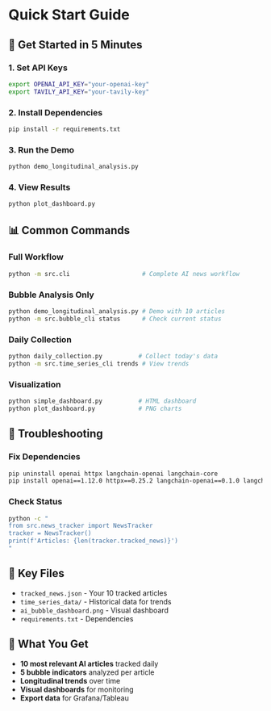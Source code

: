 # Quick Start Guide

## 🚀 Get Started in 5 Minutes

### 1. Set API Keys
```bash
export OPENAI_API_KEY="your-openai-key"
export TAVILY_API_KEY="your-tavily-key"
```

### 2. Install Dependencies
```bash
pip install -r requirements.txt
```

### 3. Run the Demo
```bash
python demo_longitudinal_analysis.py
```

### 4. View Results
```bash
python plot_dashboard.py
```

## 📊 Common Commands

### Full Workflow
```bash
python -m src.cli                    # Complete AI news workflow
```

### Bubble Analysis Only
```bash
python demo_longitudinal_analysis.py # Demo with 10 articles
python -m src.bubble_cli status      # Check current status
```

### Daily Collection
```bash
python daily_collection.py          # Collect today's data
python -m src.time_series_cli trends # View trends
```

### Visualization
```bash
python simple_dashboard.py          # HTML dashboard
python plot_dashboard.py            # PNG charts
```

## 🔧 Troubleshooting

### Fix Dependencies
```bash
pip uninstall openai httpx langchain-openai langchain-core
pip install openai==1.12.0 httpx==0.25.2 langchain-openai==0.1.0 langchain-core==0.1.0
```

### Check Status
```bash
python -c "
from src.news_tracker import NewsTracker
tracker = NewsTracker()
print(f'Articles: {len(tracker.tracked_news)}')
"
```

## 📁 Key Files

- `tracked_news.json` - Your 10 tracked articles
- `time_series_data/` - Historical data for trends
- `ai_bubble_dashboard.png` - Visual dashboard
- `requirements.txt` - Dependencies

## 🎯 What You Get

- **10 most relevant AI articles** tracked daily
- **5 bubble indicators** analyzed per article
- **Longitudinal trends** over time
- **Visual dashboards** for monitoring
- **Export data** for Grafana/Tableau
